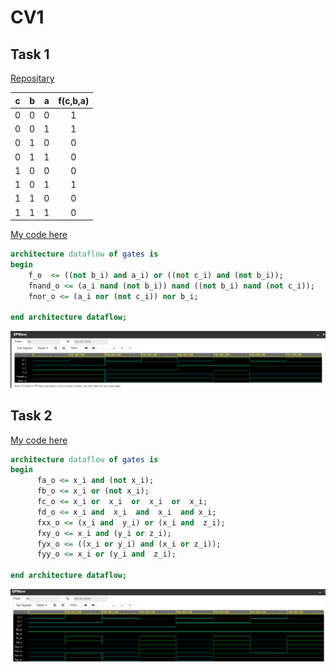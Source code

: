 # CV1
## Task 1
[Repositary](https://github.com/Vitekmasa)

| **c** | **b** |**a** | **f(c,b,a)** |
| :-: | :-: | :-: | :-: |
| 0 | 0 | 0 | 1 |
| 0 | 0 | 1 | 1 |
| 0 | 1 | 0 | 0 |
| 0 | 1 | 1 | 0 |
| 1 | 0 | 0 | 0 |
| 1 | 0 | 1 | 1 |
| 1 | 1 | 0 | 0 |
| 1 | 1 | 1 | 0 |

[My code here](https://www.edaplayground.com/x/gzeu)

```VHDL
architecture dataflow of gates is
begin
    f_o  <= ((not b_i) and a_i) or ((not c_i) and (not b_i));
    fnand_o <= (a_i nand (not b_i)) nand ((not b_i) nand (not c_i));  
    fnor_o <= (a_i nor (not c_i)) nor b_i;

end architecture dataflow;
```

![Task1](Images/CV1.png)

## Task 2
[My code here](https://www.edaplayground.com/x/9Et_)

```VHDL
architecture dataflow of gates is
begin
      fa_o <= x_i and (not x_i);
      fb_o <= x_i or (not x_i);
      fc_o <= x_i or  x_i  or  x_i  or  x_i;
      fd_o <= x_i and  x_i  and  x_i  and x_i;
      fxx_o <= (x_i and  y_i) or (x_i and  z_i);
      fxy_o <= x_i and (y_i or z_i);
      fyx_o <= ((x_i or y_i) and (x_i or z_i));
      fyy_o <= x_i or (y_i and  z_i);

end architecture dataflow;
```

![Task 2](Images/Task2.png)
